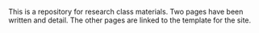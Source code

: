 This is a repository for research class materials. Two pages have been written and detail. The other pages are linked to the template for the site.
